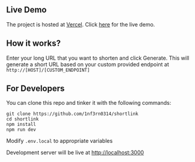 ## Live Demo
The project is hosted at [Vercel](https://vercel.com). Click [here](https://shortlink-pi-umber.vercel.app/) for the live demo.

## How it works?

Enter your long URL that you want to shorten and click Generate. This will generate a short URL based on your custom provided endpoint at `http://[HOST]/[CUSTOM_ENDPOINT]`

## For Developers

You can clone this repo and tinker it with the following commands:

```
git clone https://github.com/1nf3rn0314/shortlink
cd shortlink
npm install
npm run dev
```
Modify `.env.local` to appropriate variables

Development server will be live at [http://localhost:3000](http://localhost:3000)
